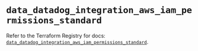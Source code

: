 # `data_datadog_integration_aws_iam_permissions_standard`

Refer to the Terraform Registry for docs: [`data_datadog_integration_aws_iam_permissions_standard`](https://registry.terraform.io/providers/datadog/datadog/3.77.0/docs/data-sources/integration_aws_iam_permissions_standard).
